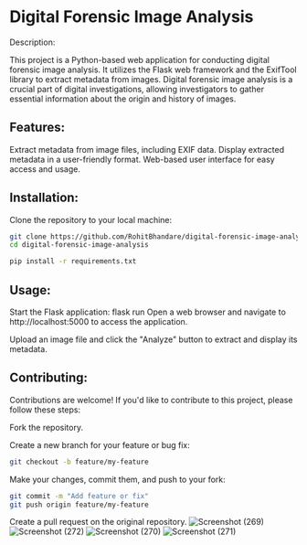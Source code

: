 # Digital Forensic Image Analysis

Description:

This project is a Python-based web application for conducting digital forensic image analysis. It utilizes the Flask web framework and the ExifTool library to extract metadata from images. Digital forensic image analysis is a crucial part of digital investigations, allowing investigators to gather essential information about the origin and history of images.

## Features:

Extract metadata from image files, including EXIF data.
Display extracted metadata in a user-friendly format.
Web-based user interface for easy access and usage.

## Installation:

Clone the repository to your local machine:

```bash 
git clone https://github.com/RohitBhandare/digital-forensic-image-analysis.git
cd digital-forensic-image-analysis
```

```bash
pip install -r requirements.txt
```

## Usage:

Start the Flask application:
flask run
Open a web browser and navigate to http://localhost:5000 to access the application.

Upload an image file and click the "Analyze" button to extract and display its metadata.

## Contributing:

Contributions are welcome! If you'd like to contribute to this project, please follow these steps:

Fork the repository.

Create a new branch for your feature or bug fix:

```bash
git checkout -b feature/my-feature
```
Make your changes, commit them, and push to your fork:

```bash
git commit -m "Add feature or fix"
git push origin feature/my-feature
```
Create a pull request on the original repository.
![Screenshot (269)](https://github.com/RohitBhandare/digital-forensic-image-analysis/assets/92716110/c5828a6e-31bd-496d-978a-1b91216dfb44)
![Screenshot (272)](https://github.com/RohitBhandare/digital-forensic-image-analysis/assets/92716110/e2e4d4da-d27e-4b5f-9ff5-591374b32fb2)
![Screenshot (270)](https://github.com/RohitBhandare/digital-forensic-image-analysis/assets/92716110/35f34a17-3135-495b-a027-2dfc5ee82091)
![Screenshot (271)](https://github.com/RohitBhandare/digital-forensic-image-analysis/assets/92716110/bdb1ca6e-14b6-45b1-8093-799fabd9554e)



